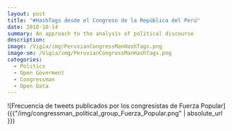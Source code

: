 ```yaml
---
layout: post
title: "#HashTags desde el Congreso de la República del Perú"
date: 2018-10-14
summary: An approach to the analysis of political discourse
description: 
image: /Vigia/img/PeruvianCongressManHashTags.png
image-sm: /Vigia/img/PeruvianCongressManHashTags.png
categories:
  - Politics  
  - Open Goverment
  - Congressman
  - Open Data 
---
```



![Frecuencia de tweets publicados por los congresistas de Fuerza Popular]({{"/img/congressman_political_group_Fuerza_Popular.png" | absolute_url }})




